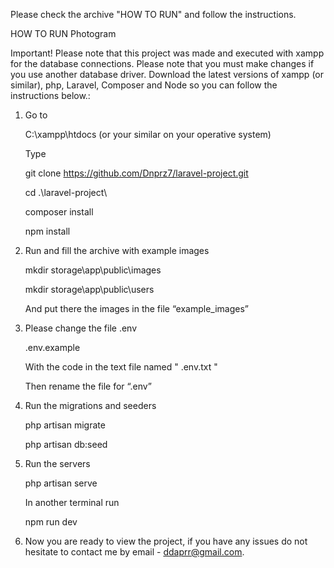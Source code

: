 Please check the archive "HOW TO RUN" and follow the instructions.

HOW TO RUN
Photogram

Important!
Please note that this project was made and executed with xampp for the database connections. Please note that you must make changes if you use another database driver. Download the latest versions of xampp (or similar), php, Laravel, Composer and Node so you can follow the instructions below.:

1.	Go to 

    C:\xampp\htdocs 	(or your similar on your operative system)

    Type

    git clone https://github.com/Dnprz7/laravel-project.git

    cd .\laravel-project\

    composer install

    npm install


2.	Run and fill the archive with example images

    mkdir storage\app\public\images

    mkdir storage\app\public\users

    And put there the images in the file “example_images”

3.	Please change the file .env

  	.env.example

  	With the code in the text file named " .env.txt "

  	Then rename the file for “.env”


6.	Run the migrations and seeders

  	php artisan migrate

  	php artisan db:seed

7.	Run the servers

    php artisan serve

  	In another terminal run

  	npm run dev

9.	Now you are ready to view the project, if you have any issues do not hesitate to contact me by email - ddaprr@gmail.com.


